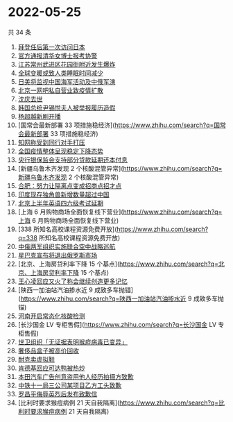 # 2022-05-25

共 34 条

<!-- BEGIN ZHIHUSEARCH -->
<!-- 最后更新时间 Wed May 25 2022 14:17:41 GMT+0800 (China Standard Time) -->
1. [拜登任后第一次访问日本](https://www.zhihu.com/search?q=拜登任后第一次访问日本)
1. [官方通报清华女博士报考协警](https://www.zhihu.com/search?q=官方通报清华女博士报考协警)
1. [江苏常州武进区花园街附近发生爆炸](https://www.zhihu.com/search?q=江苏常州武进区花园街附近发生爆炸)
1. [全球变暖或致人类睡眠时间减少](https://www.zhihu.com/search?q=全球变暖或致人类睡眠时间减少)
1. [日美将监视中国海军活动及中俄军演](https://www.zhihu.com/search?q=日美将监视中国海军活动及中俄军演)
1. [北京一网吧私自营业致疫情扩散](https://www.zhihu.com/search?q=北京一网吧私自营业致疫情扩散)
1. [沈庆去世](https://www.zhihu.com/search?q=沈庆去世)
1. [韩国总统尹锡悦夫人被举报履历造假](https://www.zhihu.com/search?q=韩国总统尹锡悦夫人被举报履历造假)
1. [杨超越新剧开播](https://www.zhihu.com/search?q=杨超越新剧开播)
1. [国常会最新部署 33 项措施稳经济](https://www.zhihu.com/search?q=国常会最新部署 33 项措施稳经济)
1. [知网称受到同行对手打压](https://www.zhihu.com/search?q=知网称受到同行对手打压)
1. [全国疫情整体呈现稳定下降态势](https://www.zhihu.com/search?q=全国疫情整体呈现稳定下降态势)
1. [央行银保监会支持部分贷款延期还本付息](https://www.zhihu.com/search?q=央行银保监会支持部分贷款延期还本付息)
1. [新疆乌鲁木齐发现 2 个核酸混管异常](https://www.zhihu.com/search?q=新疆乌鲁木齐发现 2 个核酸混管异常)
1. [合肥：努力让隔离点变成招商点招才点](https://www.zhihu.com/search?q=合肥：努力让隔离点变成招商点招才点)
1. [印度现存独角兽新增数量超过中国](https://www.zhihu.com/search?q=印度现存独角兽新增数量超过中国)
1. [北京上半年英语四六级考试延期](https://www.zhihu.com/search?q=北京上半年英语四六级考试延期)
1. [上海 6 月购物商场全面恢复线下营业](https://www.zhihu.com/search?q=上海 6 月购物商场全面恢复线下营业)
1. [338 所知名高校课程资源免费开放](https://www.zhihu.com/search?q=338 所知名高校课程资源免费开放)
1. [中俄两军组织实施联合空中战略巡航](https://www.zhihu.com/search?q=中俄两军组织实施联合空中战略巡航)
1. [星巴克宣布将退出俄罗斯市场](https://www.zhihu.com/search?q=星巴克宣布将退出俄罗斯市场)
1. [北京、上海房贷利率下降 15 个基点](https://www.zhihu.com/search?q=北京、上海房贷利率下降 15 个基点)
1. [王心凌回应又火了称会继续创造更多记忆](https://www.zhihu.com/search?q=王心凌回应又火了称会继续创造更多记忆)
1. [陕西一加油站汽油掺水近 9 成致多车抛锚](https://www.zhihu.com/search?q=陕西一加油站汽油掺水近 9 成致多车抛锚)
1. [河南开启常态化核酸检测](https://www.zhihu.com/search?q=河南开启常态化核酸检测)
1. [长沙国金 LV 专柜售假](https://www.zhihu.com/search?q=长沙国金 LV 专柜售假)
1. [世卫组织「无证据表明猴痘病毒已变异」](https://www.zhihu.com/search?q=世卫组织「无证据表明猴痘病毒已变异」)
1. [奢侈品盒子被高价回收](https://www.zhihu.com/search?q=奢侈品盒子被高价回收)
1. [耐克卖虚拟鞋](https://www.zhihu.com/search?q=耐克卖虚拟鞋)
1. [肯德基回应可达鸭被热炒](https://www.zhihu.com/search?q=肯德基回应可达鸭被热炒)
1. [本田汽车广告创意盗用他人经历拍摄方致歉](https://www.zhihu.com/search?q=本田汽车广告创意盗用他人经历拍摄方致歉)
1. [中铁十一局三公司某项目乙方工头致歉](https://www.zhihu.com/search?q=中铁十一局三公司某项目乙方工头致歉)
1. [罗昌平侮辱英烈后发布致歉信](https://www.zhihu.com/search?q=罗昌平侮辱英烈后发布致歉信)
1. [比利时要求猴痘病例 21 天自我隔离](https://www.zhihu.com/search?q=比利时要求猴痘病例 21 天自我隔离)
<!-- END ZHIHUSEARCH -->
